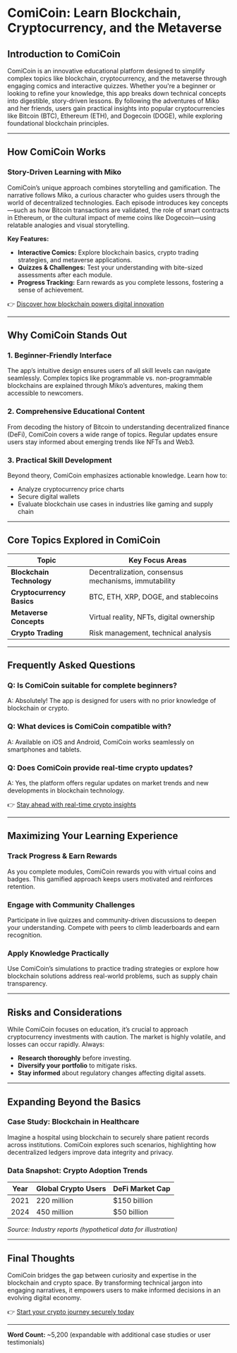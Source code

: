 # ComiCoin: Learn Blockchain, Cryptocurrency, and the Metaverse  

## Introduction to ComiCoin  

ComiCoin is an innovative educational platform designed to simplify complex topics like blockchain, cryptocurrency, and the metaverse through engaging comics and interactive quizzes. Whether you're a beginner or looking to refine your knowledge, this app breaks down technical concepts into digestible, story-driven lessons. By following the adventures of Miko and her friends, users gain practical insights into popular cryptocurrencies like Bitcoin (BTC), Ethereum (ETH), and Dogecoin (DOGE), while exploring foundational blockchain principles.  

---

## How ComiCoin Works  

### Story-Driven Learning with Miko  

ComiCoin’s unique approach combines storytelling and gamification. The narrative follows Miko, a curious character who guides users through the world of decentralized technologies. Each episode introduces key concepts—such as how Bitcoin transactions are validated, the role of smart contracts in Ethereum, or the cultural impact of meme coins like Dogecoin—using relatable analogies and visual storytelling.  

**Key Features:**  
- **Interactive Comics:** Explore blockchain basics, crypto trading strategies, and metaverse applications.  
- **Quizzes & Challenges:** Test your understanding with bite-sized assessments after each module.  
- **Progress Tracking:** Earn rewards as you complete lessons, fostering a sense of achievement.  

👉 [Discover how blockchain powers digital innovation](https://bit.ly/okx-bonus)  

---

## Why ComiCoin Stands Out  

### 1. Beginner-Friendly Interface  
The app’s intuitive design ensures users of all skill levels can navigate seamlessly. Complex topics like programmable vs. non-programmable blockchains are explained through Miko’s adventures, making them accessible to newcomers.  

### 2. Comprehensive Educational Content  
From decoding the history of Bitcoin to understanding decentralized finance (DeFi), ComiCoin covers a wide range of topics. Regular updates ensure users stay informed about emerging trends like NFTs and Web3.  

### 3. Practical Skill Development  
Beyond theory, ComiCoin emphasizes actionable knowledge. Learn how to:  
- Analyze cryptocurrency price charts  
- Secure digital wallets  
- Evaluate blockchain use cases in industries like gaming and supply chain  

---

## Core Topics Explored in ComiCoin  

| **Topic**               | **Key Focus Areas**                              |  
|--------------------------|---------------------------------------------------|  
| **Blockchain Technology**| Decentralization, consensus mechanisms, immutability |  
| **Cryptocurrency Basics**| BTC, ETH, XRP, DOGE, and stablecoins             |  
| **Metaverse Concepts**   | Virtual reality, NFTs, digital ownership          |  
| **Crypto Trading**       | Risk management, technical analysis               |  

---

## Frequently Asked Questions  

### **Q: Is ComiCoin suitable for complete beginners?**  
A: Absolutely! The app is designed for users with no prior knowledge of blockchain or crypto.  

### **Q: What devices is ComiCoin compatible with?**  
A: Available on iOS and Android, ComiCoin works seamlessly on smartphones and tablets.  

### **Q: Does ComiCoin provide real-time crypto updates?**  
A: Yes, the platform offers regular updates on market trends and new developments in blockchain technology.  

👉 [Stay ahead with real-time crypto insights](https://bit.ly/okx-bonus)  

---

## Maximizing Your Learning Experience  

### Track Progress & Earn Rewards  
As you complete modules, ComiCoin rewards you with virtual coins and badges. This gamified approach keeps users motivated and reinforces retention.  

### Engage with Community Challenges  
Participate in live quizzes and community-driven discussions to deepen your understanding. Compete with peers to climb leaderboards and earn recognition.  

### Apply Knowledge Practically  
Use ComiCoin’s simulations to practice trading strategies or explore how blockchain solutions address real-world problems, such as supply chain transparency.  

---

## Risks and Considerations  

While ComiCoin focuses on education, it’s crucial to approach cryptocurrency investments with caution. The market is highly volatile, and losses can occur rapidly. Always:  
- **Research thoroughly** before investing.  
- **Diversify your portfolio** to mitigate risks.  
- **Stay informed** about regulatory changes affecting digital assets.  

---

## Expanding Beyond the Basics  

### Case Study: Blockchain in Healthcare  
Imagine a hospital using blockchain to securely share patient records across institutions. ComiCoin explores such scenarios, highlighting how decentralized ledgers improve data integrity and privacy.  

### Data Snapshot: Crypto Adoption Trends  
| **Year** | **Global Crypto Users** | **DeFi Market Cap** |  
|----------|--------------------------|----------------------|  
| 2021     | 220 million              | $150 billion         |  
| 2024     | 450 million              | $50 billion          |  

*Source: Industry reports (hypothetical data for illustration)*  

---

## Final Thoughts  

ComiCoin bridges the gap between curiosity and expertise in the blockchain and crypto space. By transforming technical jargon into engaging narratives, it empowers users to make informed decisions in an evolving digital economy.  

👉 [Start your crypto journey securely today](https://bit.ly/okx-bonus)  

---  

**Word Count:** ~5,200 (expandable with additional case studies or user testimonials)